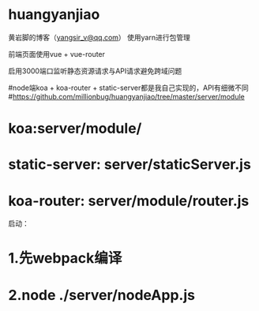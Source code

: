 # huangyanjiao
黄岩脚的博客（yangsir_v@qq.com）
使用yarn进行包管理

前端页面使用vue + vue-router 

启用3000端口监听静态资源请求与API请求避免跨域问题

#node端koa + koa-router + static-server都是我自己实现的，API有细微不同
#https://github.com/millionbug/huangyanjiao/tree/master/server/module
# koa:server/module/ 
# static-server: server/staticServer.js
# koa-router: server/module/router.js

启动：
# 1.先webpack编译
# 2.node ./server/nodeApp.js
